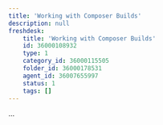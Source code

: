 ```yaml
---
title: 'Working with Composer Builds'
description: null
freshdesk:
    title: 'Working with Composer Builds'
    id: 36000108932
    type: 1
    category_id: 36000115505
    folder_id: 36000178531
    agent_id: 36007655997
    status: 1
    tags: []
---
```


…

